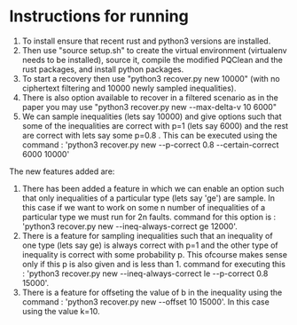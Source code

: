 # Instructions for running

1) To install ensure that recent rust and python3 versions are installed.
2) Then use "source setup.sh" to create the virtual environment (virtualenv needs to be installed), source it, compile the modified PQClean and the rust packages, and install python packages.
3) To start a recovery then use "python3 recover.py new 10000" (with no ciphertext filtering and 10000 newly sampled inequalities).
4) There is also option available to recover in a filtered scenario as in the paper you may use "python3 recover.py new --max-delta-v 10 6000"
5) We can sample inequalities (lets say 10000) and give options such that some of the inequalities are correct with p=1 (lets say 6000) and the rest are correct with lets say some p=0.8 . This can be executed using the command : 'python3 recover.py new --p-correct 0.8 --certain-correct 6000 10000'

The new features added are:

1) There has been added a feature in which we can enable an option such that only inequalities of a particular type (lets say 'ge') are sample. In this case if we want to work on some n number of inequalities of a particular type we must run for 2n faults. command for this option is : 'python3 recover.py new --ineq-always-correct ge 12000'.
2) There is a feature for sampling inequalities such that an inequality of one type (lets say ge) is always correct with p=1 and the other type of inequality is correct with some probability p. This ofcourse makes sense only if this p is also given and is less than 1. command for executing this : 'python3 recover.py new --ineq-always-correct le --p-correct 0.8 15000'.
3) There is a feature for offseting the value of b in the inequality using the command : 'python3 recover.py new --offset 10 15000'. In this case using the value k=10.